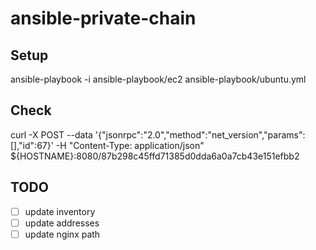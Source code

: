 # ansible-private-chain

## Setup
ansible-playbook -i ansible-playbook/ec2 ansible-playbook/ubuntu.yml


## Check
curl -X POST --data '{"jsonrpc":"2.0","method":"net_version","params":[],"id":67}' -H "Content-Type: application/json" ${HOSTNAME}:8080/87b298c45ffd71385d0dda6a0a7cb43e151efbb2

## TODO
- [ ] update inventory
- [ ] update addresses
- [ ] update nginx path